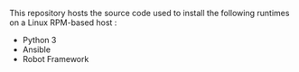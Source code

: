 This repository hosts the source code used to install the following runtimes on a Linux RPM-based host : 
- Python 3
- Ansible
- Robot Framework